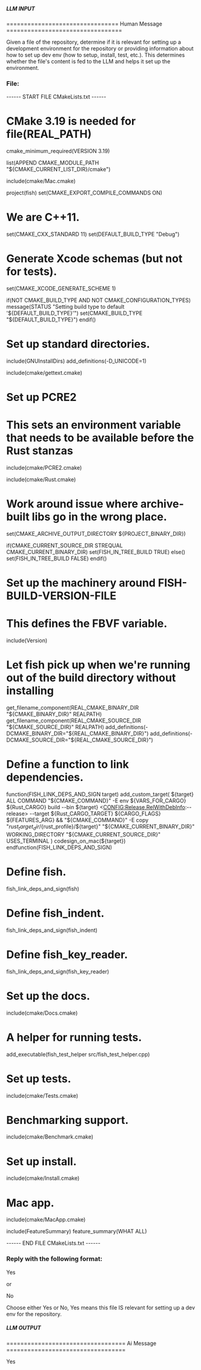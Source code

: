 ##### LLM INPUT #####
================================ Human Message =================================

Given a file of the repository, determine if it is relevant for setting up a development environment for the repository or providing information about how to set up dev env (how to setup, install, test, etc.). This determines whether the file's content is fed to the LLM and helps it set up the environment.

### File:
------ START FILE CMakeLists.txt ------
# CMake 3.19 is needed for file(REAL_PATH)
cmake_minimum_required(VERSION 3.19)

list(APPEND CMAKE_MODULE_PATH "${CMAKE_CURRENT_LIST_DIR}/cmake")

include(cmake/Mac.cmake)

project(fish)
set(CMAKE_EXPORT_COMPILE_COMMANDS ON)

# We are C++11.
set(CMAKE_CXX_STANDARD 11)
set(DEFAULT_BUILD_TYPE "Debug")

# Generate Xcode schemas (but not for tests).
set(CMAKE_XCODE_GENERATE_SCHEME 1)

if(NOT CMAKE_BUILD_TYPE AND NOT CMAKE_CONFIGURATION_TYPES)
    message(STATUS "Setting build type to default '${DEFAULT_BUILD_TYPE}'")
    set(CMAKE_BUILD_TYPE "${DEFAULT_BUILD_TYPE}")
endif()

# Set up standard directories.
include(GNUInstallDirs)
add_definitions(-D_UNICODE=1)

include(cmake/gettext.cmake)

# Set up PCRE2
# This sets an environment variable that needs to be available before the Rust stanzas
include(cmake/PCRE2.cmake)

include(cmake/Rust.cmake)

# Work around issue where archive-built libs go in the wrong place.
set(CMAKE_ARCHIVE_OUTPUT_DIRECTORY ${PROJECT_BINARY_DIR})

if(CMAKE_CURRENT_SOURCE_DIR STREQUAL CMAKE_CURRENT_BINARY_DIR)
  set(FISH_IN_TREE_BUILD TRUE)
else()
  set(FISH_IN_TREE_BUILD FALSE)
endif()

# Set up the machinery around FISH-BUILD-VERSION-FILE
# This defines the FBVF variable.
include(Version)

# Let fish pick up when we're running out of the build directory without installing
get_filename_component(REAL_CMAKE_BINARY_DIR "${CMAKE_BINARY_DIR}" REALPATH)
get_filename_component(REAL_CMAKE_SOURCE_DIR "${CMAKE_SOURCE_DIR}" REALPATH)
add_definitions(-DCMAKE_BINARY_DIR="${REAL_CMAKE_BINARY_DIR}")
add_definitions(-DCMAKE_SOURCE_DIR="${REAL_CMAKE_SOURCE_DIR}")


# Define a function to link dependencies.
function(FISH_LINK_DEPS_AND_SIGN target)
  add_custom_target(
    ${target} ALL
    COMMAND
      "${CMAKE_COMMAND}" -E
        env ${VARS_FOR_CARGO}
          ${Rust_CARGO}
            build --bin ${target}
            $<$<CONFIG:Release,RelWithDebInfo>:--release>
            --target ${Rust_CARGO_TARGET}
            ${CARGO_FLAGS}
            ${FEATURES_ARG}
      &&
      "${CMAKE_COMMAND}" -E
        copy "${rust_target_dir}/${rust_profile}/${target}" "${CMAKE_CURRENT_BINARY_DIR}"
    WORKING_DIRECTORY "${CMAKE_CURRENT_SOURCE_DIR}"
    USES_TERMINAL
  )
  codesign_on_mac(${target})
endfunction(FISH_LINK_DEPS_AND_SIGN)

# Define fish.
fish_link_deps_and_sign(fish)

# Define fish_indent.
fish_link_deps_and_sign(fish_indent)

# Define fish_key_reader.
fish_link_deps_and_sign(fish_key_reader)

# Set up the docs.
include(cmake/Docs.cmake)

# A helper for running tests.
add_executable(fish_test_helper src/fish_test_helper.cpp)

# Set up tests.
include(cmake/Tests.cmake)

# Benchmarking support.
include(cmake/Benchmark.cmake)

# Set up install.
include(cmake/Install.cmake)

# Mac app.
include(cmake/MacApp.cmake)

include(FeatureSummary)
feature_summary(WHAT ALL)

------ END FILE CMakeLists.txt ------

### Reply with the following format:

<rel>Yes</rel>

or

<rel>No</rel>

Choose either Yes or No, Yes means this file IS relevant for setting up a dev env for the repository.

##### LLM OUTPUT #####
================================== Ai Message ==================================

<rel>Yes</rel>
